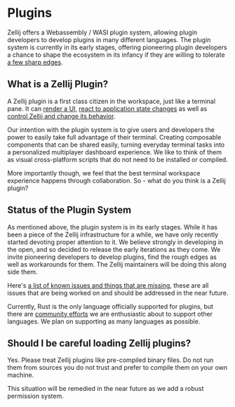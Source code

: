 # Plugins

Zellij offers a Webassembly / WASI plugin system, allowing plugin developers to develop plugins in many different languages. The plugin system is currently in its early stages, offering pioneering plugin developers a chance to shape the ecosystem in its infancy if they are willing to tolerate [a few sharp edges](./plugin-system-status.md).

## What is a Zellij Plugin?
A Zellij plugin is a first class citizen in the workspace, just like a terminal pane. It can [render a UI](./plugin-ui-rendering.md), [react to application state changes](./plugin-api-events.md) as well as [control Zellij and change its behavior](./plugin-api-commands.md).

Our intention with the plugin system is to give users and developers the power to easily take full advantage of their terminal. Creating composable components that can be shared easily, turning everyday terminal tasks into a personalized multiplayer dashboard experience. We like to think of them as visual cross-platform scripts that do not need to be installed or compiled.

More importantly though, we feel that the best terminal workspace experience happens through collaboration. So - what do you think is a Zellij plugin?

## Status of the Plugin System
As mentioned above, the plugin system is in its early stages. While it has been a piece of the Zellij infrastructure for a while, we have only recently started devoting proper attention to it. We believe strongly in developing in the open, and so decided to release the early iterations as they come. We invite pioneering developers to develop plugins, find the rough edges as well as workarounds for them. The Zellij maintainers will be doing this along side them.

Here's [a list of known issues and things that are missing](./plugin-system-status.md), these are all issues that are being worked on and should be addressed in the near future.

Currently, Rust is the only language officially supported for plugins, but there are [community efforts](./plugin-other-languages.md) we are enthusiastic about to support other languages. We plan on supporting as many languages as possible.

## Should I be careful loading Zellij plugins?

Yes. Please treat Zellij plugins like pre-compiled binary files. Do not run them from sources you do not trust and prefer to compile them on your own machine.

This situation will be remedied in the near future as we add a robust permission system.
